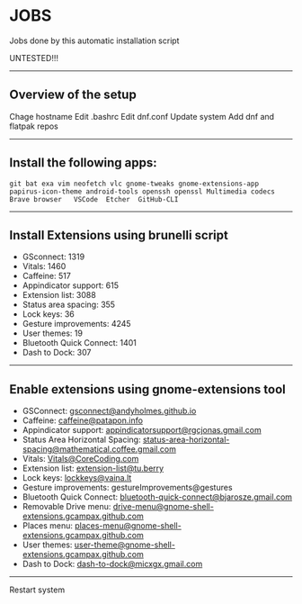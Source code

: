 # JOBS

Jobs done by this automatic installation script 

UNTESTED!!! 

---

## Overview of the setup


Chage hostname
Edit .bashrc
Edit  dnf.conf
Update system
Add dnf and flatpak repos

---

## Install the following apps:


	git bat exa vim neofetch vlc gnome-tweaks gnome-extensions-app papirus-icon-theme android-tools openssh openssl	Multimedia codecs	Brave browser	VSCode	Etcher	GitHub-CLI

---

## Install Extensions using brunelli script	

- GSconnect: 1319	
- Vitals: 1460	
- Caffeine: 517	
- Appindicator support: 615	
- Extension list: 3088	
- Status area spacing: 355	
- Lock keys: 36	
- Gesture improvements: 4245	
- User themes: 19	
- Bluetooth Quick Connect: 1401 	
- Dash to Dock: 307 

---

## Enable extensions using gnome-extensions tool	

- GSConnect: gsconnect@andyholmes.github.io	
- Caffeine: caffeine@patapon.info	
- Appindicator support: appindicatorsupport@rgcjonas.gmail.com	
- Status Area Horizontal Spacing: status-area-horizontal-spacing@mathematical.coffee.gmail.com	
- Vitals: Vitals@CoreCoding.com	
- Extension list: extension-list@tu.berry	
- Lock keys: lockkeys@vaina.lt	
- Gesture improvements: gestureImprovements@gestures	
- Bluetooth Quick Connect: bluetooth-quick-connect@bjarosze.gmail.com	
- Removable Drive menu: drive-menu@gnome-shell-extensions.gcampax.github.com	
- Places menu: places-menu@gnome-shell-extensions.gcampax.github.com	
- User themes: user-theme@gnome-shell-extensions.gcampax.github.com	
- Dash to Dock: dash-to-dock@micxgx.gmail.com 

---

Restart system
